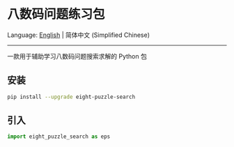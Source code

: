 # 八数码问题练习包

Language: [English](https://github.com/VincentSHI1230/eight-puzzle-search/blob/main/README_en.md) | 简体中文 (Simplified Chinese)

---

一款用于辅助学习八数码问题搜索求解的 Python 包

## 安装

```bash
pip install --upgrade eight-puzzle-search
```

## 引入

```python
import eight_puzzle_search as eps
```
